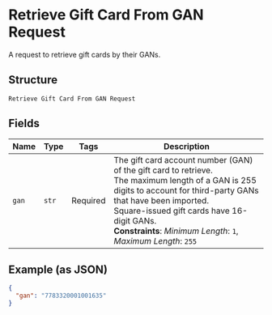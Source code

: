 
# Retrieve Gift Card From GAN Request

A request to retrieve gift cards by their GANs.

## Structure

`Retrieve Gift Card From GAN Request`

## Fields

| Name | Type | Tags | Description |
|  --- | --- | --- | --- |
| `gan` | `str` | Required | The gift card account number (GAN) of the gift card to retrieve.<br>The maximum length of a GAN is 255 digits to account for third-party GANs that have been imported.<br>Square-issued gift cards have 16-digit GANs.<br>**Constraints**: *Minimum Length*: `1`, *Maximum Length*: `255` |

## Example (as JSON)

```json
{
  "gan": "7783320001001635"
}
```

